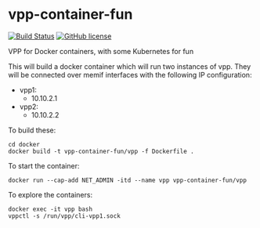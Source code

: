 # vpp-container-fun

[![Build Status](https://travis-ci.org/mestery/vpp-container-fun.svg?branch=master)](https://travis-ci.org/mestery/vpp-container-fun)
[![GitHub license](https://img.shields.io/badge/license-Apache%20license%202.0-blue.svg)](https://github.com/mestery/vpp-container-fun/blob/master/LICENSE)

VPP for Docker containers, with some Kubernetes for fun

This will build a docker container which will run two instances of vpp. They
will be connected over memif interfaces with the following IP configuration:

* vpp1:
  * 10.10.2.1
* vpp2:
  * 10.10.2.2

To build these:

```
cd docker
docker build -t vpp-container-fun/vpp -f Dockerfile .
```

To start the container:

```
docker run --cap-add NET_ADMIN -itd --name vpp vpp-container-fun/vpp
```

To explore the containers:

```
docker exec -it vpp bash
vppctl -s /run/vpp/cli-vpp1.sock
```
